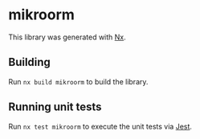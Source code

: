 # mikroorm

This library was generated with [Nx](https://nx.dev).

## Building

Run `nx build mikroorm` to build the library.

## Running unit tests

Run `nx test mikroorm` to execute the unit tests via [Jest](https://jestjs.io).
